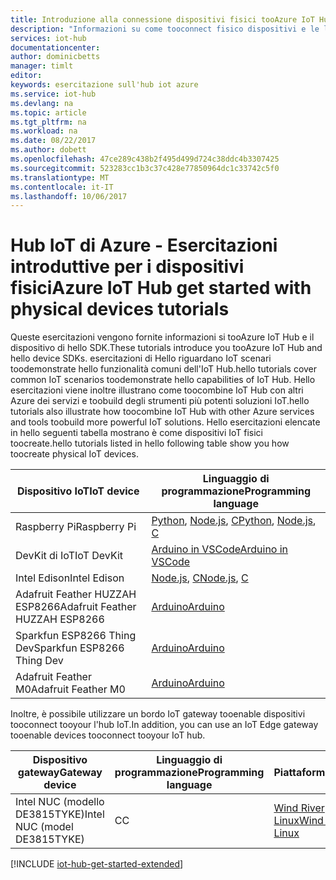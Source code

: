 ```yaml
---
title: Introduzione alla connessione dispositivi fisici tooAzure IoT Hub | Documenti Microsoft
description: "Informazioni su come tooconnect fisico dispositivi e le lavagne tooAzure IoT Hub. I dispositivi è possono inviare dati di telemetria tooIoT Hub e IoT Hub è possibile monitorare e gestire i dispositivi."
services: iot-hub
documentationcenter: 
author: dominicbetts
manager: timlt
editor: 
keywords: esercitazione sull'hub iot azure
ms.service: iot-hub
ms.devlang: na
ms.topic: article
ms.tgt_pltfrm: na
ms.workload: na
ms.date: 08/22/2017
ms.author: dobett
ms.openlocfilehash: 47ce289c438b2f495d499d724c38ddc4b3307425
ms.sourcegitcommit: 523283cc1b3c37c428e77850964dc1c33742c5f0
ms.translationtype: MT
ms.contentlocale: it-IT
ms.lasthandoff: 10/06/2017
---
```

# <a name="azure-iot-hub-get-started-with-physical-devices-tutorials"></a><span data-ttu-id="beb1a-105">Hub IoT di Azure - Esercitazioni introduttive per i dispositivi fisici</span><span class="sxs-lookup"><span data-stu-id="beb1a-105">Azure IoT Hub get started with physical devices tutorials</span></span>

<span data-ttu-id="beb1a-106">Queste esercitazioni vengono fornite informazioni si tooAzure IoT Hub e il dispositivo di hello SDK.</span><span class="sxs-lookup"><span data-stu-id="beb1a-106">These tutorials introduce you tooAzure IoT Hub and hello device SDKs.</span></span> <span data-ttu-id="beb1a-107">esercitazioni di Hello riguardano IoT scenari toodemonstrate hello funzionalità comuni dell'IoT Hub.</span><span class="sxs-lookup"><span data-stu-id="beb1a-107">hello tutorials cover common IoT scenarios toodemonstrate hello capabilities of IoT Hub.</span></span> <span data-ttu-id="beb1a-108">Hello esercitazioni viene inoltre illustrano come toocombine IoT Hub con altri Azure dei servizi e toobuild degli strumenti più potenti soluzioni IoT.</span><span class="sxs-lookup"><span data-stu-id="beb1a-108">hello tutorials also illustrate how toocombine IoT Hub with other Azure services and tools toobuild more powerful IoT solutions.</span></span> <span data-ttu-id="beb1a-109">Hello esercitazioni elencate in hello seguenti tabella mostrano è come dispositivi IoT fisici toocreate.</span><span class="sxs-lookup"><span data-stu-id="beb1a-109">hello tutorials listed in hello following table show you how toocreate physical IoT devices.</span></span>

| <span data-ttu-id="beb1a-110">Dispositivo IoT</span><span class="sxs-lookup"><span data-stu-id="beb1a-110">IoT device</span></span>                       | <span data-ttu-id="beb1a-111">Linguaggio di programmazione</span><span class="sxs-lookup"><span data-stu-id="beb1a-111">Programming language</span></span> |
|---------------------------------|----------------------|
| <span data-ttu-id="beb1a-112">Raspberry Pi</span><span class="sxs-lookup"><span data-stu-id="beb1a-112">Raspberry Pi</span></span>                    | <span data-ttu-id="beb1a-113">[Python][Pi_Py], [Node.js][Pi_Nd], [C][Pi_C]</span><span class="sxs-lookup"><span data-stu-id="beb1a-113">[Python][Pi_Py], [Node.js][Pi_Nd], [C][Pi_C]</span></span>  |
| <span data-ttu-id="beb1a-114">DevKit di IoT</span><span class="sxs-lookup"><span data-stu-id="beb1a-114">IoT DevKit</span></span>                      | <span data-ttu-id="beb1a-115">[Arduino in VSCode][DevKit]</span><span class="sxs-lookup"><span data-stu-id="beb1a-115">[Arduino in VSCode][DevKit]</span></span>     |
| <span data-ttu-id="beb1a-116">Intel Edison</span><span class="sxs-lookup"><span data-stu-id="beb1a-116">Intel Edison</span></span>                    | <span data-ttu-id="beb1a-117">[Node.js][Ed_Nd], [C][Ed_C]</span><span class="sxs-lookup"><span data-stu-id="beb1a-117">[Node.js][Ed_Nd], [C][Ed_C]</span></span>           |
| <span data-ttu-id="beb1a-118">Adafruit Feather HUZZAH ESP8266</span><span class="sxs-lookup"><span data-stu-id="beb1a-118">Adafruit Feather HUZZAH ESP8266</span></span> | <span data-ttu-id="beb1a-119">[Arduino][Hu_Ard]</span><span class="sxs-lookup"><span data-stu-id="beb1a-119">[Arduino][Hu_Ard]</span></span>              |
| <span data-ttu-id="beb1a-120">Sparkfun ESP8266 Thing Dev</span><span class="sxs-lookup"><span data-stu-id="beb1a-120">Sparkfun ESP8266 Thing Dev</span></span>      | <span data-ttu-id="beb1a-121">[Arduino][Th_Ard]</span><span class="sxs-lookup"><span data-stu-id="beb1a-121">[Arduino][Th_Ard]</span></span>              |
| <span data-ttu-id="beb1a-122">Adafruit Feather M0</span><span class="sxs-lookup"><span data-stu-id="beb1a-122">Adafruit Feather M0</span></span>             | <span data-ttu-id="beb1a-123">[Arduino][M0_Ard]</span><span class="sxs-lookup"><span data-stu-id="beb1a-123">[Arduino][M0_Ard]</span></span>              |

<span data-ttu-id="beb1a-124">Inoltre, è possibile utilizzare un bordo IoT gateway tooenable dispositivi tooconnect tooyour l'hub IoT.</span><span class="sxs-lookup"><span data-stu-id="beb1a-124">In addition, you can use an IoT Edge gateway tooenable devices tooconnect tooyour IoT hub.</span></span>

| <span data-ttu-id="beb1a-125">Dispositivo gateway</span><span class="sxs-lookup"><span data-stu-id="beb1a-125">Gateway device</span></span>               | <span data-ttu-id="beb1a-126">Linguaggio di programmazione</span><span class="sxs-lookup"><span data-stu-id="beb1a-126">Programming language</span></span> | <span data-ttu-id="beb1a-127">Piattaforma</span><span class="sxs-lookup"><span data-stu-id="beb1a-127">Platform</span></span>         |
|------------------------------|----------------------|------------------|
| <span data-ttu-id="beb1a-128">Intel NUC (modello DE3815TYKE)</span><span class="sxs-lookup"><span data-stu-id="beb1a-128">Intel NUC (model DE3815TYKE)</span></span> | <span data-ttu-id="beb1a-129">C</span><span class="sxs-lookup"><span data-stu-id="beb1a-129">C</span></span>                    | <span data-ttu-id="beb1a-130">[Wind River Linux][NUC_Lnx]</span><span class="sxs-lookup"><span data-stu-id="beb1a-130">[Wind River Linux][NUC_Lnx]</span></span> |

[!INCLUDE [iot-hub-get-started-extended](../../includes/iot-hub-get-started-extended.md)]


[Pi_Nd]: iot-hub-raspberry-pi-kit-node-get-started.md
[Pi_C]: iot-hub-raspberry-pi-kit-c-get-started.md
[Pi_Py]: iot-hub-raspberry-pi-kit-python-get-started.md
[DevKit]: iot-hub-arduino-iot-devkit-az3166-get-started.md
[Ed_Nd]: iot-hub-intel-edison-kit-node-get-started.md
[Ed_C]: iot-hub-intel-edison-kit-c-get-started.md
[Hu_Ard]: iot-hub-arduino-huzzah-esp8266-get-started.md
[Th_Ard]: iot-hub-sparkfun-esp8266-thing-dev-get-started.md
[M0_Ard]: iot-hub-adafruit-feather-m0-wifi-kit-arduino-get-started.md
[NUC_Lnx]: iot-hub-gateway-kit-c-lesson1-set-up-nuc.md
